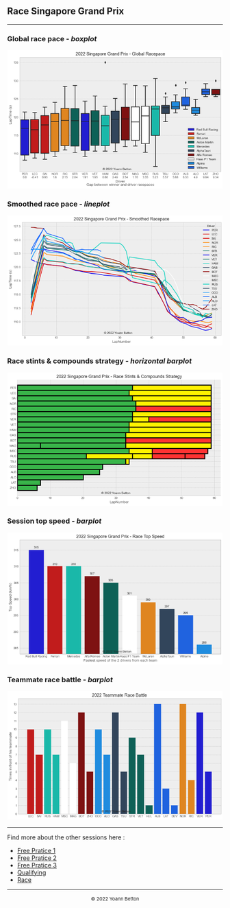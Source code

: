 ## Race Singapore Grand Prix

---

### Global race pace - *boxplot*

<img src="/output/2022-10-02_Singapore_Grand_Prix/global_racepace_white.png?raw=true"/>

### Smoothed race pace - *lineplot*

<img src="/output/2022-10-02_Singapore_Grand_Prix/smoothed_racepace_white.png?raw=true"/>

### Race stints & compounds strategy - *horizontal barplot*

<img src="/output/2022-10-02_Singapore_Grand_Prix/race_stints_compounds_stategy_white.png?raw=true"/>

### Session top speed - *barplot*

<img src="/output/2022-10-02_Singapore_Grand_Prix/topspeed_race_white.png?raw=true"/>

### Teammate race battle - *barplot*

<img src="/output/2022-10-02_Singapore_Grand_Prix/teammates_race_battle_white.png?raw=true"/>

--- 

Find more about the other sessions here :
  - [Free Pratice 1](/page/FP1/2022-10-02_Singapore_Grand_Prix)  
  - [Free Pratice 2](/page/FP2/2022-10-02_Singapore_Grand_Prix) 
  - [Free Pratice 3](/page/FP3/2022-10-02_Singapore_Grand_Prix)
  - [Qualifying](/page/Qualifying/2022-10-02_Singapore_Grand_Prix) 
  - [Race](/page/Race/2022-10-02_Singapore_Grand_Prix)

---

<div style="text-align: center">
  <p style="font-size:11px">&copy; 2022 Yoann Betton</p>
</div>

<!-- ---

<p style="font-size:11px">Page generated from <a href="https://github.com/yoannbtn/yoannbtn.github.io">github.com/yoannbtn</a>.</p> -->